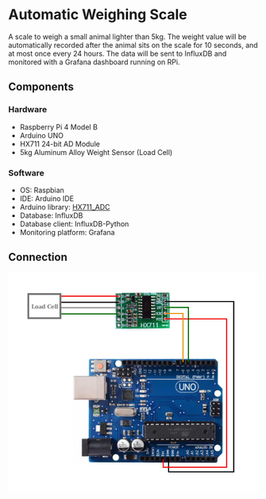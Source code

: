 # Automatic Weighing Scale

A scale to weigh a small animal lighter than 5kg. The weight value will be automatically recorded after the animal sits on the scale for 10 seconds, and at most once every 24 hours. The data will be sent to InfluxDB and monitored with a Grafana dashboard running on RPi.

## Components
### Hardware
* Raspberry Pi 4 Model B
* Arduino UNO
* HX711 24-bit AD Module
* 5kg Aluminum Alloy Weight Sensor (Load Cell)

### Software
* OS: Raspbian
* IDE: Arduino IDE
* Arduino library: [HX711_ADC](https://github.com/olkal/HX711_ADC)
* Database: InfluxDB
* Database client: InfluxDB-Python
* Monitoring platform: Grafana

## Connection
![](https://github.com/YuKitAs/arduino-projects/blob/master/automatic-weighing-scale/connection.png)
